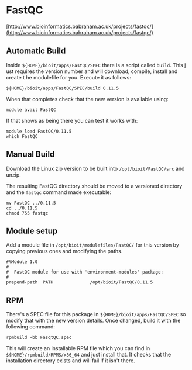# FastQC

[http://www.bioinformatics.babraham.ac.uk/projects/fastqc/](http://www.bioinformatics.babraham.ac.uk/projects/fastqc/)

## Automatic Build

Inside `${HOME}/bioit/apps/FastQC/SPEC` there is a script called `build`. This j
ust requires the version number and will download, compile, install and create t
he modulefile for you. Execute it as follows:

    ${HOME}/bioit/apps/FastQC/SPEC/build 0.11.5

When that completes check that the new version is available using:

    module avail FastQC

If that shows as being there you can test it works with:

    module load FastQC/0.11.5
    which FastQC

## Manual Build

Download the Linux zip version to be built into `/opt/bioit/FastQC/src` and unzip.

The resulting FastQC directory should be moved to a versioned directory and the `fastqc` command made executable:

    mv FastQC ../0.11.5
    cd ../0.11.5
    chmod 755 fastqc

## Module setup

Add a module file in `/opt/bioit/modulefiles/FastQC/` for this version by copying previous ones and modifying the paths.

    #%Module 1.0
    #
    #  FastQC module for use with 'environment-modules' package:
    #
    prepend-path  PATH              /opt/bioit/FastQC/0.11.5

## RPM

There's a SPEC file for this package in `${HOME}/bioit/apps/FastQC/SPEC` so modify that with the new version details. Once changed, build it with the following command:

    rpmbuild -bb FasqtQC.spec

This will create an installable RPM file which you can find in `${HOME}/rpmbuild/RPMS/x86_64` and just install that. It checks that the installation directory exists and will fail if it isn't there.

